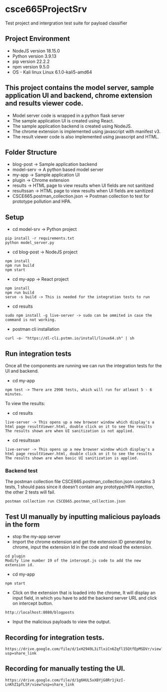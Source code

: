 # csce665ProjectSrv
Test project and intergration test suite for payload classifier

## Project Environment
* NodeJS version 18.15.0
* Python version 3.9.13
* pip version 22.2.2
* npm version 9.5.0
* OS - Kali linux Linux 6.1.0-kali5-amd64

## This project contains the model server, sample application UI and backend, chrome extension and results viewer code.
* Model server code is wrapped in a python flask server
* The sample application UI is created using React.
* The sample application backend is created using NodeJS.
* The chrome extension is implemented using javascript with manifest v3.
* The result viewer code is also implemented using javascript and HTML.

## Folder Structure
* blog-post -> Sample application backend
* model-serv -> A python based model server
* my-app -> Sample application UI
* plugin -> Chrome extension
* results -> HTML page to view results when UI fields are not sanitized
* resultssan -> HTML page to view results when UI fields are sanitized
* CSCE665.postman_collection.json -> Postman collection to test for prototype pollution and HPA.

## Setup
* cd model-srv -> Python project
```
pip install -r requirements.txt
python model_server.py
```

* cd blog-post -> NodeJS project
```
npm install
npm run build
npm start
```
* cd my-app -> React project
```
npm install
npm run build
serve -s build -> This is needed for the integration tests to run
```
* cd results
```
sudo npm install -g live-server -> sudo can be ommited in case the command is not working.
```
* postman cli installation
```
curl -o- "https://dl-cli.pstmn.io/install/linux64.sh" | sh
```

## Run integration tests
Once all the components are running we can run the integration tests for the UI and backend.
* cd my-app
```
npm test -> There are 2998 tests, which will run for atleast 5 - 6 minutes.
```
To view the results:
* cd results
```
live-server -> This opens up a new browser window which display's a html page resultViewer.html, double click on it to see the results
The results shown are when UI sanitization is not applied.
```
* cd resultssan
```
live-server -> This opens up a new browser window which display's a html page resultViewer.html, double click on it to see the results
The results shown are when basic UI sanitization is applied.
```
### Backend test
The postman collection file CSCE665.postman_collection.json contains 3 tests, 1 should pass since it doesn't contain any prototype/HPA injection, the other 2 tests will fail.
```
postman collection run CSCE665.postman_collection.json
```
## Test UI manually by inputting malicious payloads in the form
* stop the my-app server
* Import the chrome extension and get the extension ID generated by chrome, input the extension Id in the code and reload the extension.
```
cd plugin
Modify line number 19 of the intercept.js code to add the new extension id.
```
* cd my-app
```
npm start
```
* Click on the extension that is loaded into the chrome, It will display an input field, in which you have to add the backend server URL and click on intercept button.
```
http://localhost:8080/blogposts
```
* Input the malicious payloads to view the output.

## Recording for integration tests.
```
https://drive.google.com/file/d/1xH2949L3iTlxiCn6Zqfl15QtfEpMSDVr/view?usp=share_link
```
## Recording for manually testing the UI.
```
https://drive.google.com/file/d/1g6HUL5xXBYjG8Rr1jkzI-LnKhZ1pfLSF/view?usp=share_link
```
